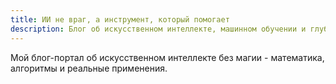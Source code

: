 ```yaml
---
title: ИИ не враг, а инструмент, который помогает
description: Блог об искусственном интеллекте, машинном обучении и глубоком обучении
---
```


Мой блог-портал об искусственном интеллекте без магии - математика, алгоритмы и реальные применения. 
